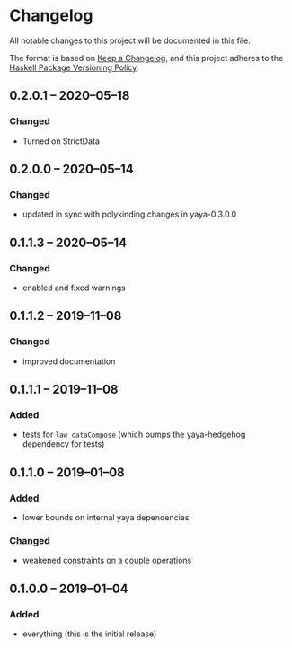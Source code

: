 # Changelog
All notable changes to this project will be documented in this file.

The format is based on [Keep a Changelog](https://keepachangelog.com/en/1.0.0/),
and this project adheres to the [Haskell Package Versioning Policy](https://pvp.haskell.org/).

## 0.2.0.1 – 2020–05–18
### Changed
- Turned on StrictData

## 0.2.0.0 – 2020–05–14
### Changed
- updated in sync with polykinding changes in yaya-0.3.0.0

## 0.1.1.3 – 2020–05–14
### Changed
- enabled and fixed warnings

## 0.1.1.2 – 2019–11–08
### Changed
- improved documentation

## 0.1.1.1 – 2019–11–08
### Added
- tests for `law_cataCompose` (which bumps the yaya-hedgehog dependency for tests)

## 0.1.1.0 – 2019–01–08
### Added
- lower bounds on internal yaya dependencies

### Changed
- weakened constraints on a couple operations

## 0.1.0.0 – 2019–01–04
### Added
- everything (this is the initial release)
